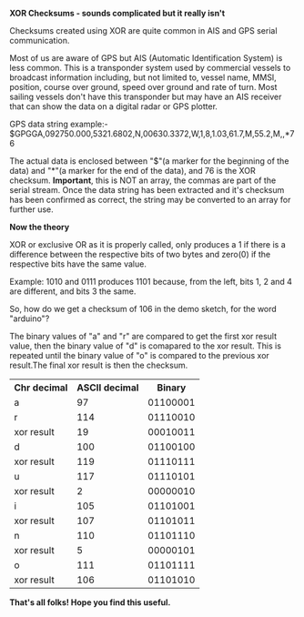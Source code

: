 <b>XOR Checksums - sounds complicated but it really isn't</b>

Checksums created using XOR are quite common in AIS and GPS serial communication.

Most of us are aware of GPS but AIS (Automatic Identification System) is less common. This is a transponder system used by commercial vessels to broadcast information including, but not limited to, vessel name, MMSI, position, course over ground, speed over ground and rate of turn. Most sailing vessels don't have this transponder but may have an AIS receiver that can show the data on a digital radar or GPS plotter.

GPS data string example:-
$GPGGA,092750.000,5321.6802,N,00630.3372,W,1,8,1.03,61.7,M,55.2,M,,*76

The actual data is enclosed between "$"(a marker for the beginning of the data) and "*"(a marker for the end of the data), and 76 is the XOR checksum. <b>Important</b>, this is NOT an array, the commas are part of the serial stream. Once the data string has been extracted and it's checksum has been confirmed as correct, the string may be converted to an array for further use.

<b>Now the theory</b>

XOR or exclusive OR as it is properly called, only produces a 1 if there is a difference between the respective bits of two bytes and zero(0) if the respective bits have the same value.

Example:
1010 and 0111 produces 1101 because, from the left, bits 1, 2 and 4 are different, and bits 3 the same.

So, how do we get a checksum of 106 in the demo sketch, for the word "arduino"?

The binary values of "a" and "r" are compared to get the first xor result value, then the binary value of "d" is comapared to the xor result. This is repeated until the binary value of "o" is compared to the previous xor result.The final xor result is then the checksum.

<table>
  <tr>
    <th>Chr decimal</th>
    <th>ASCII decimal</th> 
    <th>Binary</th>
  </tr>
  <tr>
    <td>a</td>
    <td>97</td> 
    <td>01100001</td>
  </tr>
  <tr>
    <td>r</td>
    <td>114</td> 
    <td>01110010</td>
  </tr>
  <tr>
    <td>xor result</td>
    <td>19</td> 
    <td>00010011</td>
  </tr>
  <tr>
    <td>d</td>
    <td>100</td> 
    <td>01100100</td>
  </tr>
  <tr>
    <td>xor result</td>
    <td>119</td> 
    <td>01110111</td>
  </tr>
  <tr>
    <td>u</td>
    <td>117</td> 
    <td>01110101</td>
  </tr>
  <tr>
    <td>xor result</td>
    <td>2</td> 
    <td>00000010</td>
  </tr>
  <tr>
    <td>i</td>
    <td>105</td> 
    <td>01101001</td>
  </tr>
  <tr>
    <td>xor result</td>
    <td>107</td> 
    <td>01101011</td>
  </tr>
  <tr>
    <td>n</td>
    <td>110</td> 
    <td>01101110</td>
  </tr>
  <tr>
    <td>xor result</td>
    <td>5</td> 
    <td>00000101</td>
  </tr>
  <tr>
    <td>o</td>
    <td>111</td> 
    <td>01101111</td>
  </tr>
  <tr>
    <td>xor result</td>
    <td>106</td> 
    <td>01101010</td>
  </tr>
</table>

<b>That's all folks! Hope you find this useful.</b>
